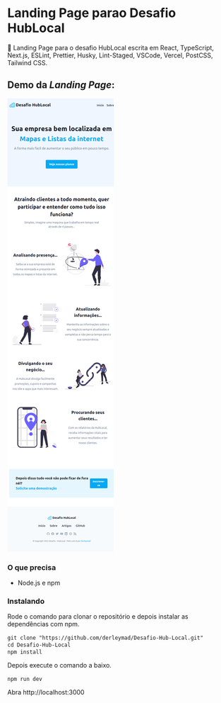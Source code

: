 # Landing Page parao Desafio HubLocal

🚀 Landing Page para o desafio HubLocal escrita em React, TypeScript, Next.js, ESLint, Prettier, Husky, Lint-Staged, VSCode, Vercel, PostCSS, Tailwind CSS.

## Demo da *Landing Page*:
![image page](https://github.com/derleymad/Desafio-Hub-Local/blob/master/public/assets/images/desafio-hub-local-three.vercel.app_.png)

### O que precisa

- Node.js e npm

### Instalando

Rode o comando para clonar o repositório e depois instalar as dependências com npm.

```
git clone "https://github.com/derleymad/Desafio-Hub-Local.git"
cd Desafio-Hub-Local
npm install
```

Depois execute o comando a baixo.

```
npm run dev
```

Abra http://localhost:3000

